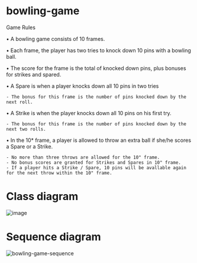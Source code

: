 # bowling-game

Game Rules

• A bowling game consists of 10 frames.

• Each frame, the player has two tries to knock down 10 pins with a bowling ball.

• The score for the frame is the total of knocked down pins, plus bonuses for strikes and spared.

• A Spare is when a player knocks down all 10 pins in two tries

	- The bonus for this frame is the number of pins knocked down by the next roll.

• A Strike is when the player knocks down all 10 pins on his first try.
	
 	- The bonus for this frame is the number of pins knocked down by the next two rolls.

• In the 10* frame, a player is allowed to throw an extra ball if she/he scores a Spare or a Strike.

	- No more than three throws are allowed for the 10" frame.
	- No bonus scores are granted for Strikes and Spares in 10" frame.
	- If a player hits a Strike / Spare, 10 pins will be avallable again for the next throw within the 10" frame.

# Class diagram

![image](https://github.com/user-attachments/assets/0049bac1-30f0-4569-84d6-fe26bd0ed6d2)

# Sequence diagram
![bowling-game-sequence](https://github.com/user-attachments/assets/e3cd9e86-1df6-4146-a358-64cd349c0782)


